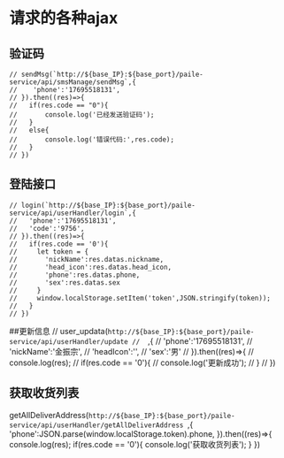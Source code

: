 # 请求的各种ajax
 ## 验证码
    // sendMsg(`http://${base_IP}:${base_port}/paile-service/api/smsManage/sendMsg`,{
    //    'phone':'17695518131',
    // }).then((res)=>{
    //   if(res.code == "0"){
    //       console.log('已经发送验证码');
    //   }
    //   else{
    //       console.log('错误代码:',res.code);
    //   } 
    // })

## 登陆接口
    // login(`http://${base_IP}:${base_port}/paile-service/api/userHandler/login`,{
    //   'phone':'17695518131',
    //   'code':'9756',
    // }).then((res)=>{
    //   if(res.code == '0'){
    //     let token = {
    //       'nickName':res.datas.nickname,
    //       'head_icon':res.datas.head_icon,
    //       'phone':res.datas.phone,
    //       'sex':res.datas.sex
    //     }
    //     window.localStorage.setItem('token',JSON.stringify(token));
    //   }
    // })
##更新信息
// user_updata(`http://${base_IP}:${base_port}/paile-service/api/userHandler/update
//  `,{
//       'phone':'17695518131',
//       'nickName':'金振宗',
//       'headIcon':'',
//       'sex':'男'
//     }).then((res)=>{
//       console.log(res);
//       if(res.code == '0'){
//           console.log('更新成功');
//       }
//     })
## 获取收货列表

   getAllDeliverAddress(`http://${base_IP}:${base_port}/paile-service/api/userHandler/getAllDeliverAddress
 `,{
      'phone':JSON.parse(window.localStorage.token).phone,
    }).then((res)=>{
      console.log(res);
      if(res.code == '0'){
          console.log('获取收货列表');
      }
    })

